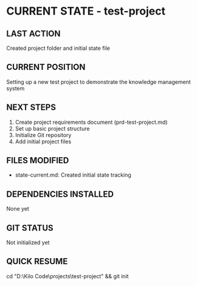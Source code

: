 # CURRENT STATE - test-project

## LAST ACTION
Created project folder and initial state file

## CURRENT POSITION
Setting up a new test project to demonstrate the knowledge management system

## NEXT STEPS
1. Create project requirements document (prd-test-project.md)
2. Set up basic project structure
3. Initialize Git repository
4. Add initial project files

## FILES MODIFIED
- state-current.md: Created initial state tracking

## DEPENDENCIES INSTALLED
None yet

## GIT STATUS
Not initialized yet

## QUICK RESUME
cd "D:\Kilo Code\projects\test-project" && git init